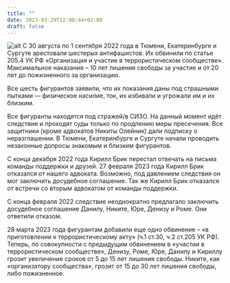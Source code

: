```yaml
---
title: ""
date: 2023-03-29T12:00:44+02:00
draft: false
---
```


![alt](/img_index.jpg)
С 30 августа по 1 сентября 2022 года в Тюмени, Екатеринбурге и Сургуте арестовали шестерых антифашистов. Их обвинили по статье 205.4 УК РФ «Организация и участие в террористическом сообществе». Максимальное наказание – 10 лет лишения свободы за участие и от 20 лет до пожизненного за организацию.

Все шесть фигурантов заявили, что их показания даны под страшными пытками — физическое насилие, ток, их избивали и угрожали им и их близким.

Все фигуранты находятся под стражей/в СИЗО. На данный момент идёт следствие и проходят суды только по продлению меры пресечения. Все защитники (кроме адвокатов Никиты Олейник) дали подписку о неразглашении. В Тюмени, Екатеринбурге и Сургуте начали проводить незаконные допросы знакомым и близким фигурантов.

С конца декабря 2022 года Кирилл Брик перестал отвечать на письма команды поддержки и друзей. 27 февраля 2023 года Кирилл Брик отказался от нашего адвоката. Возможно, под давлением следствия он мог заключить досудебное соглашение. Так же Кирилл Брик отказался от встречи со вторым адвокатом от команды поддержки.

С конца февраля 2022 следствие неоднократно предлагало заключить досудебное соглашение Данилу, Никите, Юре, Денизу и Роме. Они ответили отказом.

28 марта 2023 года фигурантам добавили еще одно обвинение – «в приготовлении к террористическому акту» (ч.1 ст.30, ч.2 ст.205 УК РФ). Теперь, по совокупности с предыдущим обвинением в «участии в террористическом сообществе», Денизу, Роме, Юре, Данилу и Кириллу грозит увеличение сроков от 5 до 15 лет лишения свободы. Никите, как «организатору сообщества», грозит от 15 до 30 лет лишения свободы, либо пожизненное.
